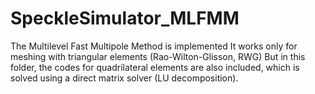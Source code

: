 # SpeckleSimulator_MLFMM
The Multilevel Fast Multipole Method is implemented
It works only for meshing with triangular elements (Rao-Wilton-Glisson, RWG)
But in this folder, the codes for quadrilateral elements are also included, which is solved using a direct matrix solver (LU decomposition).
